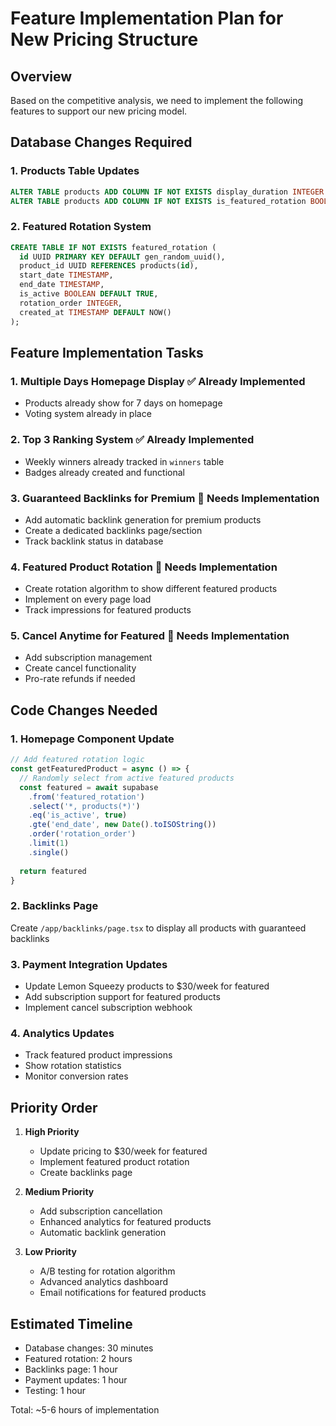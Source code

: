 # Feature Implementation Plan for New Pricing Structure

## Overview
Based on the competitive analysis, we need to implement the following features to support our new pricing model.

## Database Changes Required

### 1. Products Table Updates
```sql
ALTER TABLE products ADD COLUMN IF NOT EXISTS display_duration INTEGER DEFAULT 7;
ALTER TABLE products ADD COLUMN IF NOT EXISTS is_featured_rotation BOOLEAN DEFAULT FALSE;
```

### 2. Featured Rotation System
```sql
CREATE TABLE IF NOT EXISTS featured_rotation (
  id UUID PRIMARY KEY DEFAULT gen_random_uuid(),
  product_id UUID REFERENCES products(id),
  start_date TIMESTAMP,
  end_date TIMESTAMP,
  is_active BOOLEAN DEFAULT TRUE,
  rotation_order INTEGER,
  created_at TIMESTAMP DEFAULT NOW()
);
```

## Feature Implementation Tasks

### 1. **Multiple Days Homepage Display** ✅ Already Implemented
- Products already show for 7 days on homepage
- Voting system already in place

### 2. **Top 3 Ranking System** ✅ Already Implemented
- Weekly winners already tracked in `winners` table
- Badges already created and functional

### 3. **Guaranteed Backlinks for Premium** 🔧 Needs Implementation
- Add automatic backlink generation for premium products
- Create a dedicated backlinks page/section
- Track backlink status in database

### 4. **Featured Product Rotation** 🔧 Needs Implementation
- Create rotation algorithm to show different featured products
- Implement on every page load
- Track impressions for featured products

### 5. **Cancel Anytime for Featured** 🔧 Needs Implementation
- Add subscription management
- Create cancel functionality
- Pro-rate refunds if needed

## Code Changes Needed

### 1. Homepage Component Update
```typescript
// Add featured rotation logic
const getFeaturedProduct = async () => {
  // Randomly select from active featured products
  const featured = await supabase
    .from('featured_rotation')
    .select('*, products(*)')
    .eq('is_active', true)
    .gte('end_date', new Date().toISOString())
    .order('rotation_order')
    .limit(1)
    .single()
  
  return featured
}
```

### 2. Backlinks Page
Create `/app/backlinks/page.tsx` to display all products with guaranteed backlinks

### 3. Payment Integration Updates
- Update Lemon Squeezy products to $30/week for featured
- Add subscription support for featured products
- Implement cancel subscription webhook

### 4. Analytics Updates
- Track featured product impressions
- Show rotation statistics
- Monitor conversion rates

## Priority Order

1. **High Priority**
   - Update pricing to $30/week for featured
   - Implement featured product rotation
   - Create backlinks page

2. **Medium Priority**
   - Add subscription cancellation
   - Enhanced analytics for featured products
   - Automatic backlink generation

3. **Low Priority**
   - A/B testing for rotation algorithm
   - Advanced analytics dashboard
   - Email notifications for featured products

## Estimated Timeline
- Database changes: 30 minutes
- Featured rotation: 2 hours
- Backlinks page: 1 hour
- Payment updates: 1 hour
- Testing: 1 hour

Total: ~5-6 hours of implementation